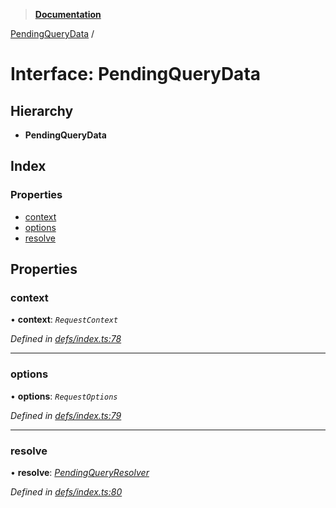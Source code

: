 > **[Documentation](../README.md)**

[PendingQueryData](pendingquerydata.md) /

# Interface: PendingQueryData

## Hierarchy

* **PendingQueryData**

## Index

### Properties

* [context](pendingquerydata.md#context)
* [options](pendingquerydata.md#options)
* [resolve](pendingquerydata.md#resolve)

## Properties

###  context

• **context**: *`RequestContext`*

*Defined in [defs/index.ts:78](https://github.com/badbatch/graphql-box/blob/22b398c/packages/client/src/defs/index.ts#L78)*

___

###  options

• **options**: *`RequestOptions`*

*Defined in [defs/index.ts:79](https://github.com/badbatch/graphql-box/blob/22b398c/packages/client/src/defs/index.ts#L79)*

___

###  resolve

• **resolve**: *[PendingQueryResolver](../README.md#pendingqueryresolver)*

*Defined in [defs/index.ts:80](https://github.com/badbatch/graphql-box/blob/22b398c/packages/client/src/defs/index.ts#L80)*